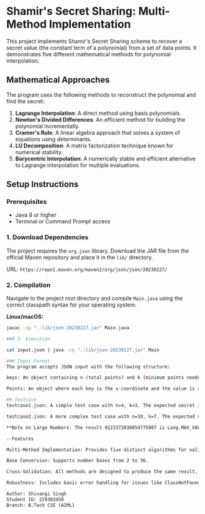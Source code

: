 # Shamir's Secret Sharing: Multi-Method Implementation

This project implements Shamir's Secret Sharing scheme to recover a secret value (the constant term of a polynomial) from a set of data points. It demonstrates five different mathematical methods for polynomial interpolation.

## Mathematical Approaches

The program uses the following methods to reconstruct the polynomial and find the secret:

1.  **Lagrange Interpolation**: A direct method using basis polynomials.
2.  **Newton's Divided Differences**: An efficient method for building the polynomial incrementally.
3.  **Cramer's Rule**: A linear algebra approach that solves a system of equations using determinants.
4.  **LU Decomposition**: A matrix factorization technique known for numerical stability.
5.  **Barycentric Interpolation**: A numerically stable and efficient alternative to Lagrange interpolation for multiple evaluations.

## Setup Instructions

### Prerequisites
* Java 8 or higher
* Terminal or Command Prompt access

### 1. Download Dependencies
The project requires the `org.json` library.
Download the JAR file from the official Maven repository and place it in the `lib/` directory.

URL: `https://repo1.maven.org/maven2/org/json/json/20230227/`

### 2. Compilation

Navigate to the project root directory and compile `Main.java` using the correct classpath syntax for your operating system.

**Linux/macOS:**
```bash
javac -cp ".:lib/json-20230227.jar" Main.java

### 3. Execution

cat input.json | java -cp ".:lib/json-20230227.jar" Main

### Input Format
The program accepts JSON input with the following structure:

keys: An object containing n (total points) and k (minimum points needed).

Points: An object where each key is the x-coordinate and the value is an object with the base and value (the y-coordinate). The value is a string to handle numbers in different bases (2-36).

## Testcase 
testcase1.json: A simple test case with n=4, k=3. The expected secret is 3.

testcase2.json: A more complex test case with n=10, k=7. The expected secret is 9223372036854775807

**Note on Large Numbers: The result 9223372036854775807 is Long.MAX_VALUE in Java. This indicates that the secret is a very large number, which the current implementation handles as a long. For secrets that exceed this limit, a BigInteger implementation would be required.**

--Features

Multi-Method Implementation: Provides five distinct algorithms for validation.

Base Conversion: Supports number bases from 2 to 36.

Cross-Validation: All methods are designed to produce the same result, ensuring accuracy.

Robustness: Includes basic error handling for issues like ClassNotFoundException and numerical limitations.

Author: Shivangi Singh
Student ID: 229302450
Branch: B.Tech CSE (AIML)
